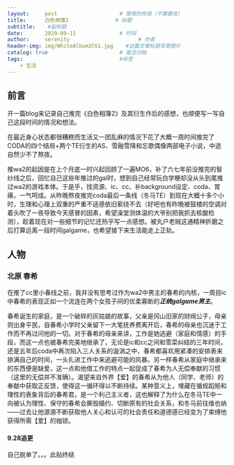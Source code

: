 ```yaml
---
layout:     post                    # 使用的布局（不需要改）
title:      白色相簿2               # 标题 
subtitle:    #副标题
date:       2020-09-11              # 时间
author:     serenity                      # 作者
header-img: img/WhiteAlbum2CG1.jpg    #这篇文章标题背景图片
catalog: true                       # 是否归档
tags:                               #标签
    - 生活
---
```


## 前言

开一篇blog来记录自己推完《白色相簿2》及其衍生作后的感想，也顺便写一写自己这段时间的情况和想法。  

在最近身心状态都很糟糕而生活又一团乱麻的情况下花了大概一周时间推完了CODA的四个结局+两个TE衍生的AS、雪融雪降和忘歌偶像两部电子小说，中途自然少不了熬夜。  

推wa2的起因是在上个月底一时兴起回顾了一遍MO6，补了六七年前没推完的智纱线之后，回忆自己这些年推过的gal时，想到自己经常玩白学梗却没从头到尾推过wa2的游戏本体。于是乎，找资源、ic、cc、补background设定、coda、胃痛，一气呵成。从昨晚熬夜推完coda最后一条线（冬马TE）到现在大概十多个小时，生理和心理上双重的严重不适感依旧萦绕不去（好吧也有昨晚被鼓楼的空调对着头吹了一夜导致今天感冒的因素，希望澡堂测体温的大爷别把我抓去核酸检测），趁着现在对一些细节的记忆还热乎写一点感想。被丸户老贼这通精神折磨之后打算远离一段时间galgame，也希望接下来生活能走上正轨。  

## 人物

### 北原 春希

在推了cc里小春线之前，我并没有思考过作为wa2中男主的春希的内核，一周目ic中春希的表现正如一个流连在两个女孩子间的优柔寡断的***正统galgame男主***。

春希诞生的家庭，是一个破碎的灰姑娘的故事，父亲是冈山旧家的财阀公子，母亲则出身平民，自春希小学时父亲留下一大笔抚养费离开后，春希的母亲也沉迷于工作而不再过问他的一切。对于春希的母亲来讲，工作是她逃避（家庭和情感）的手段，而这一点也被春希完美地继承了，无论是ic和cc之间和雪菜纠结的三年时间，还是五年后coda中再次陷入三人关系的漩涡之中，春希都喜欢用紧凑的安排表来排满自己的时间，一头扎进工作中来逃避可能的风暴。另一样春希从家庭中继承来的东西便是缺爱，这一点和他借工作的特点一起促成了春希为人无偿奉献的习惯（这里的无偿并不准确）。渴望来自外界【爱】的春希从为他人（同学、老师）的奉献中获取正反馈，使得这一循环得以不断持续。某种意义上，埋藏在循规蹈矩和理性的表象背后的春希君，是一个利己主义者，这也解释了为什么在冬马TE中一向被认为理性、保守的春希会撕毁婚约、切断原有的社会关系，和冬马前往维也纳——过去让他源源不断获取他人关心和认可的社会责任和道德感已经变为了束缚他获得所需【爱】的枷锁。  

#### 9.28追更

自己脱单了。。。此贴终结